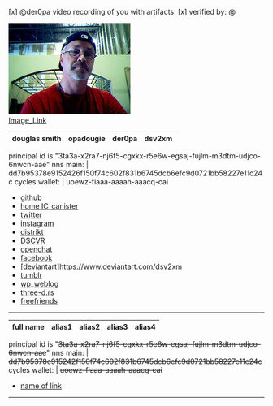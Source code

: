 
[x] @der0pa  video recording of you with artifacts.
[x]  verified by: @<username>

![Image of @der0pa](pfp.jpg)  
[Image_Link](https://avatars.githubusercontent.com/u/2074980?s=400&u=3d40fda716da74466eca549520cad646d02df094&v=4)
 
douglas smith |opadougie | der0pa | dsv2xm   
------------ | ------------- | ---------- | ---------

principal id is "3ta3a-x2ra7-nj6f5-cgxkx-r5e6w-egsaj-fujlm-m3dtm-udjco-6nwcn-aae"
nns main:  | dd7b95378e9152426f150f74c602f831b6745dcb6efc9d0721bb58227e11c24c 
cycles wallet: | uoewz-fiaaa-aaaah-aaacq-cai
- [github](https://github.com/der0pa) 
- [home IC_canister](https://lynis-qyaaa-aaaah-aaogq-cai.raw.ic0.app/)  
- [twitter](https://twitter.com/dsv2xm)  
- [instagram](https://www.instagram.com/dougie__/)  
- [distrikt](https://az5sd-cqaaa-aaaae-aaarq-cai.ic0.app/u/der0pa)  
- [DSCVR](https://h5aet-waaaa-aaaab-qaamq-cai.raw.ic0.app/user/DER0PAD)  
- [openchat](https://7e6iv-biaaa-aaaaf-aaada-cai.ic0.app/0ccc5ad1dbb81d49d780a2d24f058fb9)  
- [facebook](https://www.facebook.com/dougie.smith.5454)
- [deviantart]https://www.deviantart.com/dsv2xm  
- [tumblr](https://der0pa.tumblr.com)
- [wp_weblog](https://der0pa.wordpress.com/)
- [three-d.rs](https://zri5z-hiaaa-aaaaj-qaa4q-cai.raw.ic0.app)
- [freefriends](http://freefriends.org/dsmith/)
 ---------------------------------------------------------

full name |alias1 | alias2 | alias3 | alias4 
------------ | ------ | ------- | ---------- | ---------
principal id is "~~3ta3a-x2ra7-nj6f5-cgxkx-r5e6w-egsaj-fujlm-m3dtm-udjco-6nwcn-aae~~"
nns main:  | ~~dd7b95378e915242f150f74c602f831b6745dcb6efc9d0721bb58227e11c24c~~ 
cycles wallet: | ~~uoewz-fiaaa-aaaah-aaacq-cai~~

- [name of link](https://sample.com) 

---------------------------------------------------------
